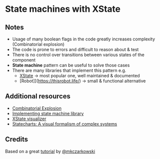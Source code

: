 # State machines with XState

## Notes

- Usage of many boolean flags in the code greatly increases complexity (Combinatorial explosion)
- The code is prone to errors and difficult to reason about & test
- There is no control over transitions between various states of the component
- **State machine** pattern can be useful to solve those cases
- There are many libraries that implement this pattern e.g.
  - [XState](https://xstate.js.org/) -> most popular one, well maintained & documented
  - [Robot]](https://thisrobot.life/) -> small & functional alternative

## Additional resources

- [Combinatorial Explosion](https://gist.github.com/CMCDragonkai/8a7f4b2eb8ae996da98d)
- [Implementing state machine library](https://kentcdodds.com/blog/implementing-a-simple-state-machine-library-in-javascript)
- [XState visualizer](https://xstate.js.org/viz/)
- [Statecharts: A visual formalism of complex systems](http://www.inf.ed.ac.uk/teaching/courses/seoc/2005_2006/resources/statecharts.pdf)

## Credits

Based on a great [tutorial](https://www.youtube.com/playlist?list=PLfE0DpqEANZ3xfwKRr8y0BbYTcZouQQNz) by [@mkczarkowski](https://github.com/mkczarkowski)
